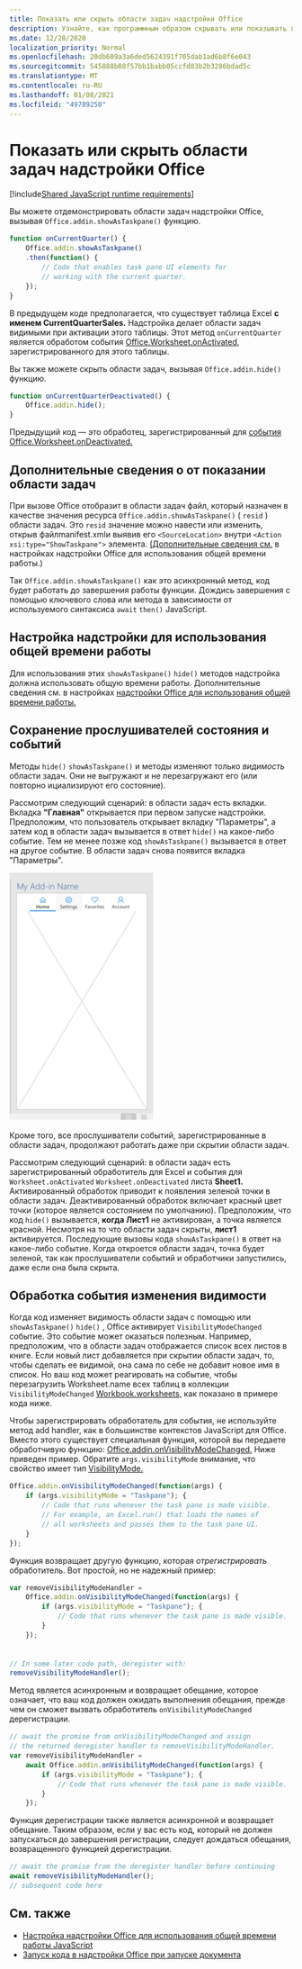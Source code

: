 ```yaml
---
title: Показать или скрыть области задач надстройки Office
description: Узнайте, как программным образом скрывать или показывать пользовательский интерфейс надстройки во время ее непрерывной работы.
ms.date: 12/28/2020
localization_priority: Normal
ms.openlocfilehash: 20db609a3a6ded5624391f705dab1ad6b8f6e043
ms.sourcegitcommit: 545888b08f57bb1babb05ccfd83b2b3286bdad5c
ms.translationtype: MT
ms.contentlocale: ru-RU
ms.lasthandoff: 01/08/2021
ms.locfileid: "49789250"
---
```

# <a name="show-or-hide-the-task-pane-of-your-office-add-in"></a>Показать или скрыть области задач надстройки Office

[!include[Shared JavaScript runtime requirements](../includes/shared-runtime-requirements-note.md)]

Вы можете отдемонстрировать области задач надстройки Office, вызывая `Office.addin.showAsTaskpane()` функцию.

```javascript
function onCurrentQuarter() {
    Office.addin.showAsTaskpane()
    .then(function() {
        // Code that enables task pane UI elements for
        // working with the current quarter.
    });
}
```

В предыдущем коде предполагается, что существует таблица Excel **с именем CurrentQuarterSales.** Надстройка делает области задач видимыми при активации этого таблицы. Этот метод `onCurrentQuarter` является обработом события [Office.Worksheet.onActivated,](/javascript/api/excel/excel.worksheet?view=excel-js-preview&preserve-view=true#onactivated) зарегистрированного для этого таблицы.

Вы также можете скрыть области задач, вызывая `Office.addin.hide()` функцию.

```javascript
function onCurrentQuarterDeactivated() {
    Office.addin.hide();
}
```

Предыдущий код — это обработец, зарегистрированный для [события Office.Worksheet.onDeactivated.](/javascript/api/excel/excel.worksheet?view=excel-js-preview&preserve-view=true#ondeactivated)

## <a name="additional-details-on-showing-the-task-pane"></a>Дополнительные сведения о от показании области задач

При вызове Office отобразит в области задач файл, который назначен в качестве значения ресурса `Office.addin.showAsTaskpane()` ( `resid` ) области задач. Это `resid` значение можно навести или  изменить, открыв файлmanifest.xmlи выявив его `<SourceLocation>` внутри `<Action xsi:type="ShowTaskpane">` элемента.
[(Дополнительные сведения см.](configure-your-add-in-to-use-a-shared-runtime.md) в настройках надстройки Office для использования общей времени работы.)

Так `Office.addin.showAsTaskpane()` как это асинхронный метод, код будет работать до завершения работы функции. Дождись завершения с помощью ключевого слова или метода в зависимости от используемого синтаксиса `await` `then()` JavaScript.

## <a name="configure-your-add-in-to-use-the-shared-runtime"></a>Настройка надстройки для использования общей времени работы

Для использования этих `showAsTaskpane()` `hide()` методов надстройка должна использовать общую времени работы. Дополнительные сведения см. в настройках [надстройки Office для использования общей времени работы.](configure-your-add-in-to-use-a-shared-runtime.md)

## <a name="preservation-of-state-and-event-listeners"></a>Сохранение прослушивателей состояния и событий

Методы `hide()` `showAsTaskpane()` и методы изменяют только *видимость* области задач. Они не выгружают и не перезагружают его (или повторно ициализируют его состояние).

Рассмотрим следующий сценарий: в области задач есть вкладки. Вкладка **"Главная"** открывается при первом запуске надстройки. Предположим, что  пользователь открывает вкладку "Параметры", а затем код в области задач вызывается в ответ `hide()` на какое-либо событие. Тем не менее позже код `showAsTaskpane()` вызывается в ответ на другое событие. В области задач снова появится  вкладка "Параметры".

![Снимок экрана области задач с четырьмя вкладками "Главная", "Параметры", "Избранное" и "Учетные записи".](../images/TaskpaneWithTabs.png)

Кроме того, все прослушиватели событий, зарегистрированные в области задач, продолжают работать даже при скрытии области задач.

Рассмотрим следующий сценарий: в области задач есть зарегистрированный обработитель для Excel и события для `Worksheet.onActivated` `Worksheet.onDeactivated` листа **Sheet1.** Активированный обработок приводит к появления зеленой точки в области задач. Деактивированный обработок включает красный цвет точки (которое является состоянием по умолчанию). Предположим, что код `hide()` вызывается, **когда Лист1** не активирован, а точка является красной. Несмотря на то что области задач скрыты, **лист1** активируется. Последующие вызовы кода `showAsTaskpane()` в ответ на какое-либо событие. Когда откроется области задач, точка будет зеленой, так как прослушиватели событий и обработчики запустились, даже если она была скрыта.

## <a name="handle-the-visibility-changed-event"></a>Обработка события изменения видимости

Когда код изменяет видимость области задач с помощью или `showAsTaskpane()` `hide()` , Office активирует `VisibilityModeChanged` событие. Это событие может оказаться полезным. Например, предположим, что в области задач отображается список всех листов в книге. Если новый лист добавляется при скрытии области задач, то, чтобы сделать ее видимой, она сама по себе не добавит новое имя в список. Но ваш код может реагировать на событие, чтобы перезагрузить Worksheet.name всех таблиц в коллекции `VisibilityModeChanged` [Workbook.worksheets,](/javascript/api/excel/excel.workbook#worksheets) как показано в примере кода ниже. [](/javascript/api/excel/excel.worksheet#name)

Чтобы зарегистрировать обработатель для события, не используйте метод add handler, как в большинстве контекстов JavaScript для Office. Вместо этого существует специальная функция, которой вы передаете обработчивую функцию: [Office.addin.onVisibilityModeChanged.](/javascript/api/office/office.addin#onvisibilitymodechanged-listener-) Ниже приведен пример. Обратите `args.visibilityMode` внимание, что свойство имеет тип [VisibilityMode.](/javascript/api/office/office.visibilitymode)

```javascript
Office.addin.onVisibilityModeChanged(function(args) {
    if (args.visibilityMode = "Taskpane"); {
        // Code that runs whenever the task pane is made visible.
        // For example, an Excel.run() that loads the names of
        // all worksheets and passes them to the task pane UI.
    }
});
```

Функция возвращает другую функцию, которая *отрегистрировать* обработитель. Вот простой, но не надежный пример:

```javascript
var removeVisibilityModeHandler =
    Office.addin.onVisibilityModeChanged(function(args) {
        if (args.visibilityMode = "Taskpane"); {
            // Code that runs whenever the task pane is made visible.
        }
    });


// In some later code path, deregister with:
removeVisibilityModeHandler();
```

Метод является асинхронным и возвращает обещание, которое означает, что ваш код должен ожидать выполнения обещания, прежде чем он сможет вызвать обработитель `onVisibilityModeChanged` дерегистрации. 

```javascript
// await the promise from onVisibilityModeChanged and assign
// the returned deregister handler to removeVisibilityModeHandler.
var removeVisibilityModeHandler =
    await Office.addin.onVisibilityModeChanged(function(args) {
        if (args.visibilityMode = "Taskpane"); {
            // Code that runs whenever the task pane is made visible.
        }
    });
```

Функция дерегистрации также является асинхронной и возвращает обещание. Таким образом, если у вас есть код, который не должен запускаться до завершения регистрации, следует дождаться обещания, возвращенного функцией дерегистрации.

```javascript
// await the promise from the deregister handler before continuing
await removeVisibilityModeHandler();
// subsequent code here
```

## <a name="see-also"></a>См. также

- [Настройка надстройки Office для использования общей времени работы JavaScript](configure-your-add-in-to-use-a-shared-runtime.md)
- [Запуск кода в надстройки Office при запуске документа](run-code-on-document-open.md)
